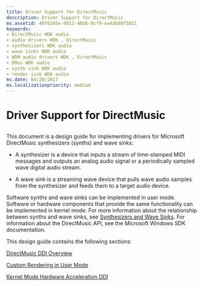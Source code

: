 ```yaml
---
title: Driver Support for DirectMusic
description: Driver Support for DirectMusic
ms.assetid: 48f6245e-0911-46b6-9cf9-ea4db8875021
keywords:
- DirectMusic WDK audio
- audio drivers WDK , DirectMusic
- synthesizers WDK audio
- wave sinks WDK audio
- WDM audio drivers WDK , DirectMusic
- DMus WDK audio
- synth sink WDK audio
- render sink WDK audio
ms.date: 04/20/2017
ms.localizationpriority: medium
---
```


# Driver Support for DirectMusic


## <span id="driver_support_for_directmusic"></span><span id="DRIVER_SUPPORT_FOR_DIRECTMUSIC"></span>


This document is a design guide for implementing drivers for Microsoft DirectMusic synthesizers (synths) and wave sinks:

-   A synthesizer is a device that inputs a stream of time-stamped MIDI messages and outputs an analog audio signal or a periodically sampled wave digital audio stream.

-   A wave sink is a streaming wave device that pulls wave audio samples from the synthesizer and feeds them to a target audio device.

Software synths and wave sinks can be implemented in user mode. Software or hardware components that provide the same functionality can be implemented in kernel mode. For more information about the relationship between synths and wave sinks, see [Synthesizers and Wave Sinks](synthesizers-and-wave-sinks.md). For information about the DirectMusic API, see the Microsoft Windows SDK documentation.

This design guide contains the following sections:

[DirectMusic DDI Overview](directmusic-ddi-overview.md)

[Custom Rendering in User Mode](custom-rendering-in-user-mode.md)

[Kernel Mode Hardware Acceleration DDI](kernel-mode-hardware-acceleration-ddi.md)

 

 




